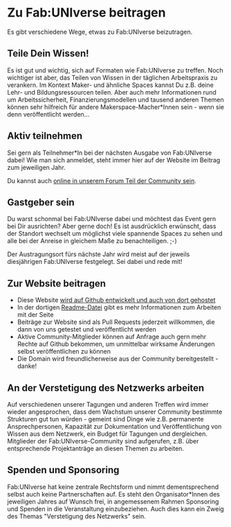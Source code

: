 # Zu Fab:UNIverse beitragen

Es gibt verschiedene Wege, etwas zu Fab:UNIverse beizutragen.

## Teile Dein Wissen! 

Es ist gut und wichtig, sich auf Formaten wie Fab:UNIverse zu treffen. Noch wichtiger ist aber, das Teilen von Wissen in der täglichen Arbeitspraxis zu verankern. Im Kontext Maker- und ähnliche Spaces kannst Du z.B. deine Lehr- und Bildungsressourcen teilen. Aber auch mehr Informationen rund um Arbeitssicherheit, Finanzierungsmodellen und tausend anderen Themen können sehr hilfreich für andere Makerspace-Macher\*Innen sein - wenn sie denn veröffentlicht werden... 

## Aktiv teilnehmen

Sei gern als Teilnehmer\*In bei der nächsten Ausgabe von Fab:UNIverse dabei! Wie man sich anmeldet, steht immer hier auf der Website im Beitrag zum jeweiligen Jahr. 

Du kannst auch [online in unserem Forum Teil der Community sein](https://discourse.fab-universe.de/login).

## Gastgeber sein

Du warst schonmal bei Fab:UNIverse dabei und möchtest das Event gern bei Dir ausrichten? Aber gerne doch! Es ist ausdrücklich erwünscht, dass der Standort wechselt um möglichst viele spannende Spaces zu sehen und alle bei der Anreise in gleichem Maße zu benachteiligen. ;-) 

Der Austragungsort fürs nächste Jahr wird meist auf der jeweils diesjährigen Fab:UNIverse festgelegt. Sei dabei und rede mit! 

## Zur Website beitragen

- Diese Website [wird auf Github entwickelt und auch von dort gehostet](https://github.com/fabuniverse/website)
- In der dortigen [Readme-Datei](https://github.com/fabuniverse/website/blob/main/README.md) gibt es mehr Informationen zum Arbeiten mit der Seite
- Beiträge zur Website sind als Pull Requests jederzeit willkommen, die dann von uns getestet und veröffentlicht werden
- Aktive Community-Mitglieder können auf Anfrage auch gern mehr Rechte auf Github bekommen, um unmittelbar wirksame Änderungen selbst veröffentlichen zu können
- Die Domain wird freundlicherweise aus der Community bereitgestellt - danke!

## An der Verstetigung des Netzwerks arbeiten

Auf verschiedenen unserer Tagungen und anderen Treffen wird immer wieder angesprochen, dass dem Wachstum unserer Community bestimmte Strukturen gut tun würden - gemeint sind Dinge wie z.B. permanente Ansprechpersonen, Kapazität zur Dokumentation und Veröffentlichung von Wissen aus dem Netzwerk, ein Budget für Tagungen und dergleichen. Mitglieder der Fab:UNIverse-Community sind aufgerufen, z.B. über entsprechende Projektanträge an diesen Themen zu arbeiten. 

## Spenden und Sponsoring

Fab:UNIverse hat keine zentrale Rechtsform und nimmt dementsprechend selbst auch keine Partnerschaften auf. Es steht den Organisator\*Innen des jeweiligen Jahres auf Wunsch frei, in angemessenem Rahmen Sponsoring und Spenden in die Veranstaltung einzubeziehen. Auch dies kann ein Zweig des Themas "Verstetigung des Netzwerks" sein.